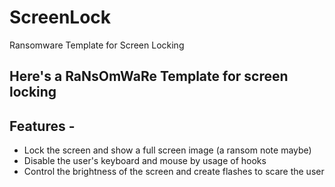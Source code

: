 # ScreenLock
Ransomware Template for Screen Locking


## Here's a RaNsOmWaRe Template for screen locking

## Features -
* Lock the screen and show a full screen image (a ransom note maybe)
* Disable the user's keyboard and mouse by usage of hooks
* Control the brightness of the screen and create flashes to scare the user
